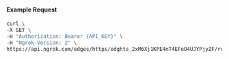 <!-- Code generated for API Clients. DO NOT EDIT. -->

#### Example Request

```bash
curl \
-X GET \
-H "Authorization: Bearer {API_KEY}" \
-H "Ngrok-Version: 2" \
https://api.ngrok.com/edges/https/edghts_2xM6Xj1KPE4nT4EFoO4UJYPjyZF/routes/edghtsrt_2xM6XkQ3kjaJKeUhcznfWqCrmlB/oauth
```
